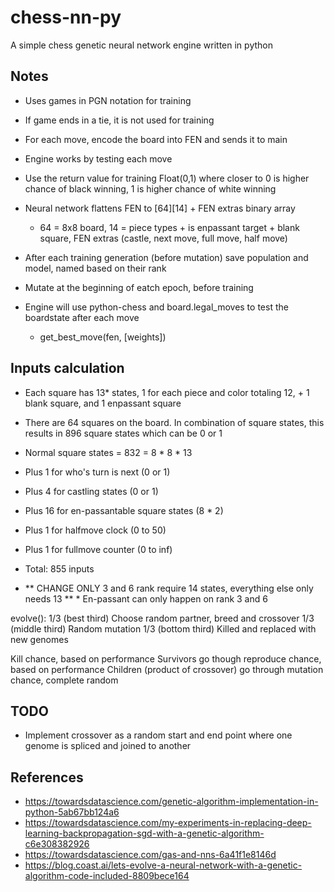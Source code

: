 # chess-nn-py
A simple chess genetic neural network engine written in python

## Notes
- Uses games in PGN notation for training
- If game ends in a tie, it is not used for training
- For each move, encode the board into FEN and sends it to main
- Engine works by testing each move
- Use the return value for training Float(0,1) where closer to 0 is higher chance of black winning, 1 is higher chance of white winning
- Neural network flattens FEN to [64][14] + FEN extras binary array
	- 64 = 8x8 board, 14 = piece types + is enpassant target + blank square, FEN extras (castle, next move, full move, half move)
- After each training generation (before mutation) save population and model, named based on their rank
- Mutate at the beginning of eatch epoch, before training


- Engine will use python-chess and board.legal_moves to test the boardstate after each move
	- get_best_move(fen, [weights])
	
## Inputs calculation

- Each square has 13* states, 1 for each piece and color totaling 12, + 1 blank square, and 1 enpassant square
- There are 64 squares on the board. In combination of square states, this results in 896‬ square states which can be 0 or 1

- Normal square states = 832 = 8 * 8 * 13
- Plus 1 for who's turn is next (0 or 1)
- Plus 4 for castling states (0 or 1)
- Plus 16 for en-passantable square states (8 * 2)
- Plus 1 for halfmove clock  (0 to 50)
- Plus 1 for fullmove counter (0 to inf)
- Total: 855 inputs

* ** CHANGE ONLY 3 and 6 rank require 14 states, everything else only needs 13 ** *
En-passant can only happen on rank 3 and 6


evolve():
	1/3 (best third) Choose random partner, breed and crossover
	1/3 (middle third) Random mutation
	1/3 (bottom third) Killed and replaced with new genomes



Kill chance, based on performance
	Survivors go though reproduce chance, based on performance
		Children (product of crossover) go through mutation chance, complete random

## TODO

- Implement crossover as a random start and end point where one genome is spliced and joined to another

## References
- https://towardsdatascience.com/genetic-algorithm-implementation-in-python-5ab67bb124a6
- https://towardsdatascience.com/my-experiments-in-replacing-deep-learning-backpropagation-sgd-with-a-genetic-algorithm-c6e308382926
- https://towardsdatascience.com/gas-and-nns-6a41f1e8146d
- https://blog.coast.ai/lets-evolve-a-neural-network-with-a-genetic-algorithm-code-included-8809bece164
